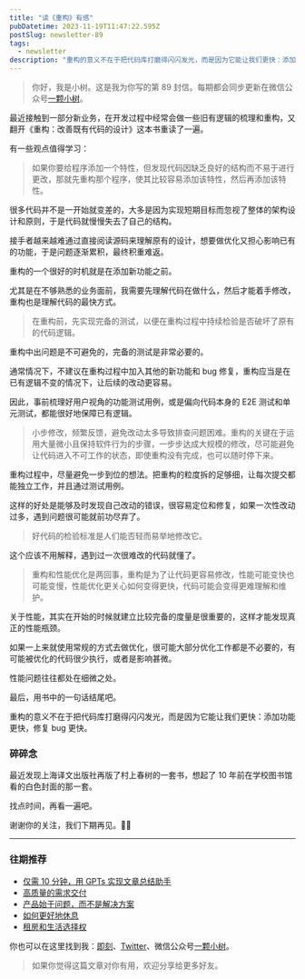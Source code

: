 ```yaml
---
title: "读《重构》有感"
pubDatetime: 2023-11-19T11:47:22.595Z
postSlug: newsletter-89
tags:
  - newsletter
description: "重构的意义不在于把代码库打磨得闪闪发光，而是因为它能让我们更快：添加功能更快，修复 bug 更快。"
---
```


> 你好，我是小树。这是我为你写的第 89 封信。每期都会同步更新在微信公众号[一颗小树](https://weixin.sogou.com/weixin?query=a_warm_tree)。

最近接触到一部分新业务，在开发过程中经常会做一些旧有逻辑的梳理和重构，又翻开《重构：改善既有代码的设计》这本书重读了一遍。

有一些观点值得学习：

> 如果你要给程序添加一个特性，但发现代码因缺乏良好的结构而不易于进行更改，那就先重构那个程序，使其比较容易添加该特性，然后再添加该特性。

很多代码并不是一开始就变差的，大多是因为实现短期目标而忽视了整体的架构设计和原则，于是代码就慢慢失去了自己的结构。

接手者越来越难通过直接阅读源码来理解原有的设计，想要做优化又担心影响已有的功能，于是问题逐渐累积，最终积重难返。

重构的一个很好的时机就是在添加新功能之前。

尤其是在不够熟悉的业务面前，我需要先理解代码在做什么，然后才能着手修改，重构也是理解代码的最快方式。

> 在重构前，先实现完备的测试，以便在重构过程中持续检验是否破坏了原有的代码逻辑。

重构中出问题是不可避免的，完备的测试是非常必要的。

通常情况下，不建议在重构过程中加入其他的新功能和 bug 修复，重构应当是在已有逻辑不变的情况下，让后续的改动更容易。

因此，事前梳理好用户视角的功能测试用例，或是偏向代码本身的 E2E 测试和单元测试，都能很好地保障已有逻辑。

> 小步修改，频繁反馈，避免改动太多导致排查问题困难。重构的关键在于运用大量微小且保持软件行为的步骤，一步步达成大规模的修改，尽可能避免让代码进入不可工作的状态，即使重构没有完成，也可以随时停下来。

重构过程中，尽量避免一步到位的想法。把重构的粒度拆的足够细，让每次提交都能独立工作，并且通过测试用例。

这样的好处是能够及时发现自己改动的错误，很容易定位和修复，如果一次性改动过多，遇到问题很可能就前功尽弃了。

> 好代码的检验标准是人们能否轻而易举地修改它。

这个应该不用解释，遇到过一次很难改的代码就懂了。

> 重构和性能优化是两回事，重构是为了让代码更容易修改，性能可能变快也可能变慢，性能优化更关心如何变得更快，代码可能会变得更难理解和维护。

关于性能，其实在开始的时候就建立比较完备的度量是很重要的，这样才能发现真正的性能瓶颈。

如果一上来就使用常规的方式去做优化，很可能大部分优化工作都是不必要的，有可能被优化的代码很少执行，或者是影响甚微。

性能问题往往都处在细微之处。

最后，用书中的一句话结尾吧。

重构的意义不在于把代码库打磨得闪闪发光，而是因为它能让我们更快：添加功能更快，修复 bug 更快。

### 碎碎念

最近发现上海译文出版社再版了村上春树的一套书，想起了 10 年前在学校图书馆看的白色封面的那一套。

找点时间，再看一遍吧。

谢谢你的关注，我们下期再见。👋🏻

---

### 往期推荐

- [仅需 10 分钟，用 GPTs 实现文章总结助手](https://mp.weixin.qq.com/s/ZyXhb6zyvSvsewDFslqX1w)
- [高质量的需求交付](https://mp.weixin.qq.com/s/ZK_8I9-Qx8Bm6D6lAoockQ)
- [产品始于问题，而不是解决方案](https://mp.weixin.qq.com/s/-_4vEUm9OcmpkyNn5LdzOQ)
- [如何更好地休息](https://mp.weixin.qq.com/s/nbYs0vdCPeKQcmLSJ3Id-A)
- [租房和生活选择权](https://mp.weixin.qq.com/s/r9bwut24cnqEX_piyjid5Q)

你也可以在这里找到我：[即刻](https://okjk.co/3Vsn5T)、[Twitter](https://twitter.com/yeshu_in_future)、微信公众号[一颗小树](https://weixin.sogou.com/weixin?query=a_warm_tree)。

> 如果你觉得这篇文章对你有用，欢迎分享给更多好友。
